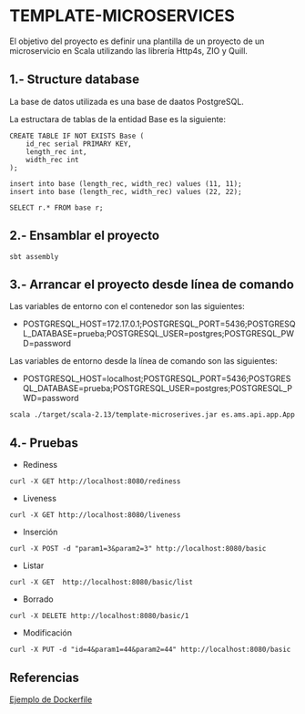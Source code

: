 # TEMPLATE-MICROSERVICES

El objetivo del proyecto es definir una plantilla de un proyecto de un microservicio
en Scala utilizando las librería Http4s, ZIO y Quill.

## 1.- Structure database 

La base de datos utilizada es una base de daatos PostgreSQL.

La estructara de tablas de la entidad Base es la siguiente:
```
CREATE TABLE IF NOT EXISTS Base (
	id_rec serial PRIMARY KEY,
	length_rec int,
	width_rec int
);

insert into base (length_rec, width_rec) values (11, 11);
insert into base (length_rec, width_rec) values (22, 22);

SELECT r.* FROM base r;

```

## 2.- Ensamblar el proyecto

```
sbt assembly
```

## 3.- Arrancar el proyecto desde línea de comando

Las variables de entorno con el contenedor son las siguientes:
+ POSTGRESQL_HOST=172.17.0.1;POSTGRESQL_PORT=5436;POSTGRESQL_DATABASE=prueba;POSTGRESQL_USER=postgres;POSTGRESQL_PWD=password

Las variables de entorno desde la línea de comando son las siguientes:
+ POSTGRESQL_HOST=localhost;POSTGRESQL_PORT=5436;POSTGRESQL_DATABASE=prueba;POSTGRESQL_USER=postgres;POSTGRESQL_PWD=password

```
scala ./target/scala-2.13/template-microserives.jar es.ams.api.app.App
```



## 4.- Pruebas

+ Rediness
```  
curl -X GET http://localhost:8080/rediness
```

+ Liveness
```   
curl -X GET http://localhost:8080/liveness
``` 

+ Inserción
```
curl -X POST -d "param1=3&param2=3" http://localhost:8080/basic
```

+ Listar
```
curl -X GET  http://localhost:8080/basic/list
```

+ Borrado
```
curl -X DELETE http://localhost:8080/basic/1
```

+ Modificación
```
curl -X PUT -d "id=4&param1=44&param2=44" http://localhost:8080/basic
```

## Referencias

[Ejemplo de Dockerfile](https://gist.github.com/gyndav/c8d65b59793566ee73ed2aa25aa10497)